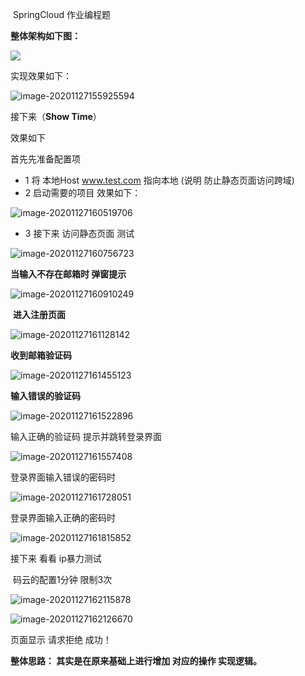 ​                                                SpringCloud 作业编程题

**整体架构如下图：**

![](https://gitee.com/adc123321/blog_img/raw/master/image/202011/27/155606-993025.png)

 

实现效果如下：

![image-20201127155925594](C:\Users\Lenovo\AppData\Roaming\Typora\typora-user-images\image-20201127155925594.png)

  接下来（**Show Time**）

效果如下

首先先准备配置项 

- 1  将 本地Host  www.test.com  指向本地  (说明 防止静态页面访问跨域)
- 2   启动需要的项目 效果如下：

![image-20201127160519706](https://gitee.com/adc123321/blog_img/raw/master/image/202011/27/160521-160445.png)

- 3   接下来  访问静态页面 测试 

![image-20201127160756723](https://gitee.com/adc123321/blog_img/raw/master/image/202011/27/160758-257175.png)

  **当输入不存在邮箱时 弹窗提示**

![image-20201127160910249](https://gitee.com/adc123321/blog_img/raw/master/image/202011/27/160911-615933.png)

​        **进入注册页面**



![image-20201127161128142](https://gitee.com/adc123321/blog_img/raw/master/image/202011/27/161129-117372.png)

 **收到邮箱验证码**

![image-20201127161455123](C:\Users\Lenovo\AppData\Roaming\Typora\typora-user-images\image-20201127161455123.png)

 **输入错误的验证码**

![image-20201127161522896](https://gitee.com/adc123321/blog_img/raw/master/image/202011/27/161524-696498.png)



输入正确的验证码 提示并跳转登录界面

![image-20201127161557408](https://gitee.com/adc123321/blog_img/raw/master/image/202011/27/161557-364667.png)



登录界面输入错误的密码时

![image-20201127161728051](https://gitee.com/adc123321/blog_img/raw/master/image/202011/27/161728-146800.png)

登录界面输入正确的密码时

![image-20201127161815852](https://gitee.com/adc123321/blog_img/raw/master/image/202011/27/161815-714463.png)

 接下来 看看 ip暴力测试



​      码云的配置1分钟 限制3次

![image-20201127162115878](C:\Users\Lenovo\AppData\Roaming\Typora\typora-user-images\image-20201127162115878.png)

![image-20201127162126670](https://gitee.com/adc123321/blog_img/raw/master/image/202011/27/162126-617649.png)

 页面显示 请求拒绝    成功！

 **整体思路： 其实是在原来基础上进行增加 对应的操作 实现逻辑。**

